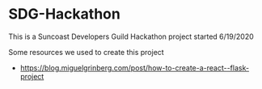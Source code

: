# SDG-Hackathon
This is a Suncoast Developers Guild Hackathon project started 6/19/2020

Some resources we used to create this project
 - https://blog.miguelgrinberg.com/post/how-to-create-a-react--flask-project
